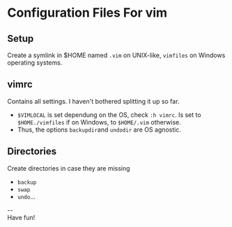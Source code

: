 Configuration Files For vim
===========================

## Setup
Create a symlink in $HOME named `.vim` on UNIX-like, `vimfiles` on Windows operating systems.

## vimrc
Contains all settings. I haven't bothered splitting it up so far.
* `$VIMLOCAL` is set dependung on the OS, check `:h vimrc`. Is set to `$HOME./vimfiles` if on Windows, to `$HOME/.vim` otherwise.
* Thus, the options `backupdir`and `undodir` are OS agnostic.

## Directories
Create directories in case they are missing
* `backup`
* `swap`
* `undo`...

--  
Have fun!  
